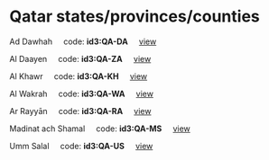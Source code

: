 # Qatar states/provinces/counties
Ad Dawhah&nbsp;&nbsp;&nbsp;&nbsp;&nbsp;code: **id3:QA-DA**&nbsp;&nbsp;&nbsp;&nbsp;&nbsp;[view](../../export/geojson/medium/id3/qa/da.geojson)&nbsp;&nbsp;&nbsp;&nbsp;&nbsp;


Al Daayen&nbsp;&nbsp;&nbsp;&nbsp;&nbsp;code: **id3:QA-ZA**&nbsp;&nbsp;&nbsp;&nbsp;&nbsp;[view](../../export/geojson/medium/id3/qa/za.geojson)&nbsp;&nbsp;&nbsp;&nbsp;&nbsp;


Al Khawr&nbsp;&nbsp;&nbsp;&nbsp;&nbsp;code: **id3:QA-KH**&nbsp;&nbsp;&nbsp;&nbsp;&nbsp;[view](../../export/geojson/medium/id3/qa/kh.geojson)&nbsp;&nbsp;&nbsp;&nbsp;&nbsp;


Al Wakrah&nbsp;&nbsp;&nbsp;&nbsp;&nbsp;code: **id3:QA-WA**&nbsp;&nbsp;&nbsp;&nbsp;&nbsp;[view](../../export/geojson/medium/id3/qa/wa.geojson)&nbsp;&nbsp;&nbsp;&nbsp;&nbsp;


Ar Rayyān&nbsp;&nbsp;&nbsp;&nbsp;&nbsp;code: **id3:QA-RA**&nbsp;&nbsp;&nbsp;&nbsp;&nbsp;[view](../../export/geojson/medium/id3/qa/ra.geojson)&nbsp;&nbsp;&nbsp;&nbsp;&nbsp;


Madinat ach Shamal&nbsp;&nbsp;&nbsp;&nbsp;&nbsp;code: **id3:QA-MS**&nbsp;&nbsp;&nbsp;&nbsp;&nbsp;[view](../../export/geojson/medium/id3/qa/ms.geojson)&nbsp;&nbsp;&nbsp;&nbsp;&nbsp;


Umm Salal&nbsp;&nbsp;&nbsp;&nbsp;&nbsp;code: **id3:QA-US**&nbsp;&nbsp;&nbsp;&nbsp;&nbsp;[view](../../export/geojson/medium/id3/qa/us.geojson)&nbsp;&nbsp;&nbsp;&nbsp;&nbsp;

